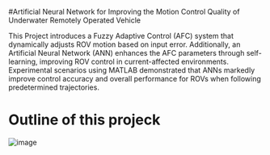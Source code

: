 #Artificial Neural Network for Improving the Motion Control Quality of Underwater Remotely Operated Vehicle

This Project introduces a Fuzzy Adaptive Control (AFC) system that dynamically adjusts ROV motion based on input error. 
Additionally, an Artificial Neural Network (ANN) enhances the AFC parameters through self-learning, improving ROV control in current-affected environments. 
Experimental scenarios using MATLAB demonstrated that ANNs markedly improve control accuracy and overall performance for ROVs when following predetermined trajectories.
# Outline of this projeck

![image](https://github.com/user-attachments/assets/a4457d53-bb30-47a3-b22a-c2758443d855)
